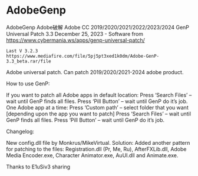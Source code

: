 # AdobeGenp
AdobeGenp Adobe破解 Adobe CC 2019/2020/2021/2022/2023/2024 GenP Universal Patch 3.3 December 25, 2023 - Software  from https://www.cybermania.ws/apps/genp-universal-patch/



    Last V 3.2.3
    https://www.mediafire.com/file/5pj5pt3xed1k0dm/Adobe-GenP-3.3_beta.rar/file



Adobe universal patch. Can patch 2019/2020/2021-2024 adobe product.


How to use GenP:

If you want to patch all Adobe apps in default location:
Press ‘Search Files’ – wait until GenP finds all files.
Press ‘Pill Button’ – wait until GenP do it’s job.
One Adobe app at a time:
Press ‘Custom path’ – select folder that you want [depending upon the app you want to patch]
Press ‘Search Files’ – wait until GenP finds all files.
Press ‘Pill Button’ – wait until GenP do it’s job.

 

Changelog:

New config.dll file by Monkrus/MikeVirtual.
Solution: Added another pattern for patching to the files: Registration.dll (Pr, Me, Ru), AfterFXLib.dll, Adobe Media Encoder.exe, Character Animator.exe, AuUI.dll and Animate.exe.

 

Thanks to E1uSiv3 sharing

